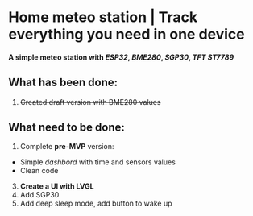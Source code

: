 # Home meteo station | Track everything you need in one device

#### **A simple meteo station with _ESP32_, _BME280_, _SGP30_, _TFT ST7789_**

## What has been done:

1. ~~Created draft version with BME280 values~~

## What need to be done:

1. Complete **pre-MVP** version:
  - Simple _dashbord_ with time and sensors values
  - Clean code
3. **Create a UI with LVGL**
4. Add SGP30
5. Add deep sleep mode, add button to wake up
